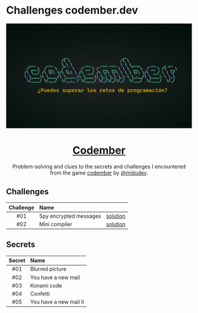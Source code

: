 # Challenges codember.dev

<div align="center">

![Codember](./media/codember.png)

# [Codember](https://codember.dev)

Problem-solving and clues to the secrets and challenges I encountered from the game [codember](https://codember.dev) by [@midudev](https://github.com/midudev/).

</div>

## Challenges

| Challenge | Name                   |                                 |
|:---------:|:-----------------------|:-------------------------------:|
|    #01    | Spy encrypted messages | [solution](./2023/Challenge_01) |
|    #02    | Mini compiler          | [solution](./2023/Challenge_02) | 

## Secrets

| Secret | Name                   |
|:------:|:-----------------------|
|  #01   | Blurred picture        |
|  #02   | You have a new mail    |
|  #03   | Konami code            |
|  #04   | Confetti               |
|  #05   | You have a new mail II | 